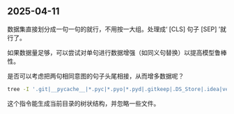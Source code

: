 
## 2025-04-11

数据集直接划分成一句一句的就行，不用按一大组。处理成‘ [CLS] 句子 [SEP] ’就行了。

如果数据量足够，可以尝试对单句进行数据增强（如同义句替换）以提高模型鲁棒性。

是否可以考虑把两句相同意图的句子头尾相接，从而增多数据呢？

```bash
tree -I '.git|__pycache__|*.pyc|*.pyo|*.pyd|.gitkeep|.DS_Store|.idea|venv|env|.env|node_modules' -a
```
这个指令能生成当前目录的树状结构，并忽略一些文件。
